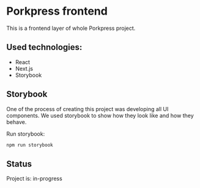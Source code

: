 # Porkpress frontend
This is a frontend layer of whole Porkpress project.

## Used technologies:
* React
* Next.js
* Storybook

## Storybook
One of the process of creating this project was developing all UI components. We used storybook to show how they look like and how they behave.

Run storybook:
```bash
npm run storybook
```

## Status
Project is: in-progress

